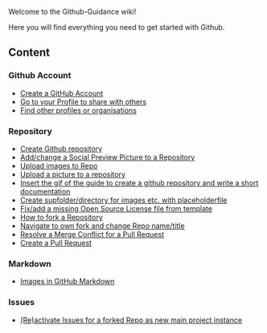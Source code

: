 Welcome to the Github-Guidance wiki!

Here you will find everything you need to get started with Github.

## Content

### Github Account
- [Create a GitHub Account](github-account#create-a-github-account)
- [Go to your Profile to share with others](github-account#go-to-your-profile-to-share-with-others)
- [Find other profiles or organisations](github-account#find-other-profiles-or-organisations)

### Repository
- [Create Github repository](github-repo#create-github-repository)
- [Add/change a Social Preview Picture to a Repository](github-repo#addchange-a-social-preview-picture-to-a-repository)
- [Upload images to Repo](github-repo#upload-images-to-repo)
- [Upload a picture to a repository](github-repo/images)
- [Insert the gif of the guide to create a github repository and write a short documentation](github-repo/images)
- [Create supfolder/directory for images etc. with placeholderfile](github-repo#create-supfolderdirectory-for-images-etc-with-placeholderfile)
- [Fix/add a missing Open Source License file from template](github-repo/license)
- [How to fork a Repository](github-repo/fork)
- [Navigate to own fork and change Repo name/title](github-repo/fork)
- [Resolve a Merge Conflict for a Pull Request](github-repo/pull-request)
- [Create a Pull Request]((github-repo/pull-request))

### Markdown
- [Images in GitHub Markdown](github-markdown/images)

### Issues
- [(Re)activate Issues for a forked Repo as new main project instance](github-issues/create)
